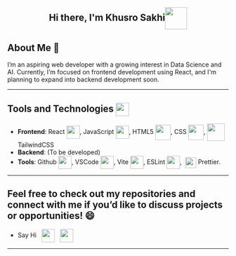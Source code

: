 <div align="center"><h2>Hi there, I'm Khusro Sakhi<img src="https://github.com/user-attachments/assets/f415594a-9141-4442-9d85-6c04b4195033" align="center" width="50"/> </h2> </div>

## About Me 🙋
  I’m an aspiring web developer with a growing interest in Data Science and AI. Currently, I’m focused on frontend development using React, and I'm planning to expand into backend development soon.

---
## Tools and Technologies <img src="https://github.com/user-attachments/assets/68f916ff-6441-4a5d-a2eb-3a4e5a5b6d88" align="center" width="30"/>
- **Frontend**: React <img src="https://github.com/user-attachments/assets/14fcbf3b-e007-4fc0-9f80-2454ebf5a879" align="center" width="30" />, JavaScript <img src="https://github.com/user-attachments/assets/7f4ddc81-647e-46da-8077-af7ddec429ac" align="center" width="30"/>, HTML5 
<img src="https://github.com/user-attachments/assets/d698d740-b8c3-4017-b755-33bf6cb7c173" align="center" width="35"/>, CSS <img src="https://github.com/user-attachments/assets/ac7dd9fa-69cf-4d5f-af92-de2a342786d6" align="center" width="35"/>, <img src="https://github.com/user-attachments/assets/4894e604-d4be-4950-aa55-a5f31491b387" align="center" width="40"/> TailwindCSS 
- **Backend**: (To be developed)
- **Tools**: Github <img src="https://github.com/user-attachments/assets/8a51b401-964f-4c3a-8771-78ffcafc5b30" align="center" width="30"/>, VSCode <img src="https://github.com/user-attachments/assets/4f75c54f-63fc-4124-8888-a4af79e3174f" align="center" width="30"/>, Vite <img src="https://github.com/user-attachments/assets/be3d4fa7-bfe4-4772-8be8-5221d1fe41e4" align="center" width="30"/>, ESLint <img src="https://github.com/user-attachments/assets/e32b7b26-77c2-4089-8973-a5b2ca3507de" align="center" width="30"/>,&nbsp;  <img src="https://github.com/user-attachments/assets/3456131f-d62b-4487-a125-3cdd8048430f" align="center" width="25"/> Prettier.

---
 ##  Feel free to check out my repositories and connect with me if you’d like to discuss projects or opportunities! 😄
- Say Hi &nbsp; <img src="https://github.com/user-attachments/assets/1cbc4f95-b084-453b-8b2b-77b7d159957f" width="30" align="center"/> &nbsp; <a href="https://www.linkedin.com/in/khusro-sakhi" target="_blank"> <img src="https://github.com/user-attachments/assets/359d527e-428c-4828-b634-00b4abb0c089" align="center" width="30"/> </a>
---
